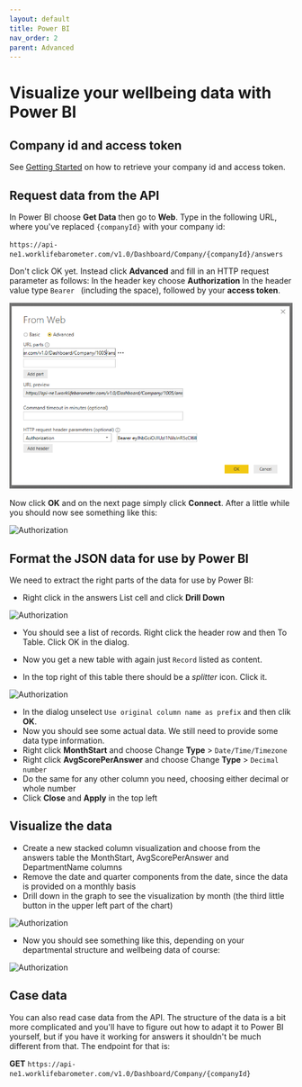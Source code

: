 ```yaml
---
layout: default
title: Power BI
nav_order: 2
parent: Advanced
---
```


# Visualize your wellbeing data with Power BI

## Company id and access token

See [Getting Started](./API.md#security) on how to retrieve your company id and access token.

## Request data from the API

In Power BI choose **Get Data** then go to **Web**. Type in the following URL, where you've replaced `{companyId}` with your company id:

`https://api-ne1.worklifebarometer.com/v1.0/Dashboard/Company/{companyId}/answers`
 
Don't click OK yet. Instead click **Advanced** and fill in an HTTP request parameter as follows: 
In the header key choose **Authorization**
In the header value type `Bearer ` (including the space), followed by your **access token**.

![Authorization](../Assets/img/power_bi_authorization.png "Authorization")

Now click **OK** and on the next page simply click **Connect**. After a little while you should now see something like this:

![Authorization](https://raw.githubusercontent.com/WorklifeBarometer/API/master/power_bi_unmodified_result.png)

## Format the JSON data for use by Power BI

We need to extract the right parts of the data for use by Power BI:

- Right click in the answers List cell and click **Drill Down**

![Authorization](https://raw.githubusercontent.com/WorklifeBarometer/API/master/power_bi_list_of_records.png)

- You should see a list of records. Right click the header row and then To Table. Click OK in the dialog.
- Now you get a new table with again just `Record` listed as content.


- In the top right of this table there should be a *splitter* icon. Click it.

![Authorization](https://raw.githubusercontent.com/WorklifeBarometer/API/master/power_bi_column_names.png)

- In the dialog unselect `Use original column name as prefix` and then clik **OK**.
- Now you should see some actual data. We still need to provide some data type information.
- Right click **MonthStart** and choose Change **Type** > `Date/Time/Timezone`
- Right click **AvgScorePerAnswer** and choose Change **Type** > `Decimal number`
- Do the same for any other column you need, choosing either decimal or whole number
- Click **Close** and **Apply** in the top left

## Visualize the data

- Create a new stacked column visualization and choose from the answers table the MonthStart, AvgScorePerAnswer and DepartmentName columns
- Remove the date and quarter components from the date, since the data is provided on a monthly basis
- Drill down in the graph to see the visualization by month (the third little button in the upper left part of the chart)

![Authorization](https://raw.githubusercontent.com/WorklifeBarometer/API/master/power_bi_drill_down.png)

- Now you should see something like this, depending on your departmental structure and wellbeing data of course:

![Authorization](https://raw.githubusercontent.com/WorklifeBarometer/API/master/power_bi_final_result.png)

## Case data

You can also read case data from the API. The structure of the data is a bit more complicated and you'll have to figure out how to adapt it to Power BI yourself, but if you have it working for answers it shouldn't be much different from that. The endpoint for that is:

**GET** `https://api-ne1.worklifebarometer.com/v1.0/Dashboard/Company/{companyId}`
